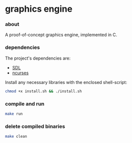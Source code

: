 # graphics engine

### about
A proof-of-concept graphics engine, implemented in C.

### dependencies
The project's dependencies are:

* [SDL][SDL]
* [ncurses][ncurses]

Install any necessary libraries with the enclosed shell-script:

```bash
chmod +x install.sh && ./install.sh
```

### compile and run

```bash
make run
```

### delete compiled binaries

```bash
make clean
```

[SDL]: http://www.libsdl.org/
[ncurses]: http://www.gnu.org/software/ncurses/
